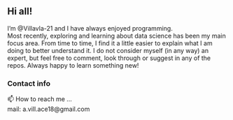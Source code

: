 <h2>Hi all!</h2>
I’m @Villavla-21 and I have always enjoyed programming. <br>
Most recently, exploring and learning about data science has been my main focus area. From time to time, I find it a little easier to explain what I am doing to better understand it. I do not consider myself (in any way) an expert, but feel free to comment, look through or suggest in any of the repos. Always happy to learn something new! <br>


<h3>Contact info</h3>
📫 How to reach me ... <br>
mail: a.vill.ace18@gmail.com
<!---
Villavla-21/Villavla-21 is a ✨ special ✨ repository because its `README.md` (this file) appears on your GitHub profile.
You can click the Preview link to take a look at your changes.
--->
